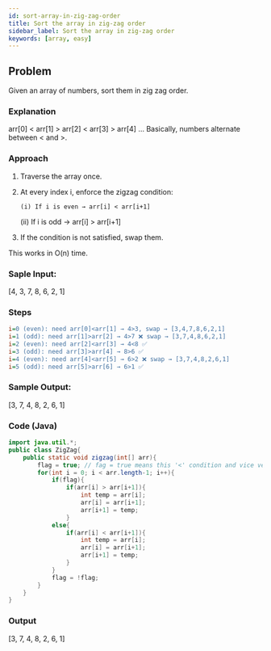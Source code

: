 ```yaml
---
id: sort-array-in-zig-zag-order
title: Sort the array in zig-zag order
sidebar_label: Sort the array in zig-zag order
keywords: [array, easy]
---
```


## Problem
Given an array of numbers, sort them in zig zag order.

### Explanation 
arr[0] < arr[1] > arr[2] < arr[3] > arr[4] ...
Basically, numbers alternate between < and >.

### Approach
1) Traverse the array once.

2) At every index i, enforce the zigzag condition:

       (i) If i is even → arr[i] < arr[i+1]

      (ii) If i is odd → arr[i] > arr[i+1]

3) If the condition is not satisfied, swap them.

This works in O(n) time.

### Saple Input:
[4, 3, 7, 8, 6, 2, 1]

### Steps
```ini title="ini"
i=0 (even): need arr[0]<arr[1] → 4>3, swap → [3,4,7,8,6,2,1]
i=1 (odd): need arr[1]>arr[2] → 4>7 ❌ swap → [3,7,4,8,6,2,1]
i=2 (even): need arr[2]<arr[3] → 4<8 ✅
i=3 (odd): need arr[3]>arr[4] → 8>6 ✅
i=4 (even): need arr[4]<arr[5] → 6>2 ❌ swap → [3,7,4,8,2,6,1]
i=5 (odd): need arr[5]>arr[6] → 6>1 ✅
```

### Sample Output:
[3, 7, 4, 8, 2, 6, 1]   

### Code (Java)
```java title="Java"
import java.util.*;
public class ZigZag{
    public static void zigzag(int[] arr){
        flag = true; // fag = true means this '<' condition and vice versa
        for(int i = 0; i < arr.length-1; i++){
            if(flag){
                if(arr[i] > arr[i+1]){
                    int temp = arr[i];
                    arr[i] = arr[i+1];
                    arr[i+1] = temp;
                }
            else{
                if(arr[i] < arr[i+1]){
                    int temp = arr[i];
                    arr[i] = arr[i+1];
                    arr[i+1] = temp;
                }
            }
            flag = !flag;
        }
    }
}
```

### Output
[3, 7, 4, 8, 2, 6, 1]
